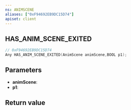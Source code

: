```yaml
---
ns: ANIMSCENE
aliases: ["0xF94692EB9DC15D74"]
apiset: client
---
```

## HAS_ANIM_SCENE_EXITED

```c
// 0xF94692EB9DC15D74
Any HAS_ANIM_SCENE_EXITED(AnimScene animScene,BOOL p1);
```


## Parameters
* **animScene**:
* **p1**:

## Return value